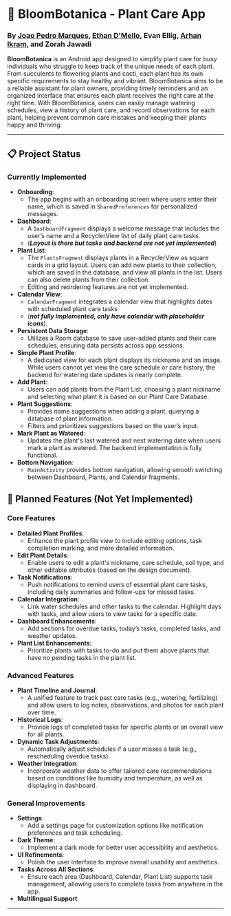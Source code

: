 # 🌱 **BloomBotanica - Plant Care App**

### By [Joao Pedro Marques](https://github.com/jp-marques), [Ethan D'Mello](https://github.com/ethan-dmello), Evan Ellig, [Arhan Ikram](https://github.com/arhanikram), and Zorah Jawadi


**BloomBotanica** is an Android app designed to simplify plant care for busy individuals who struggle to keep track of the unique needs of each plant. From succulents to flowering plants and cacti, each plant has its own specific requirements to stay healthy and vibrant. BloomBotanica aims to be a reliable assistant for plant owners, providing timely reminders and an organized interface that ensures each plant receives the right care at the right time. With BloomBotanica, users can easily manage watering schedules, view a history of plant care, and record observations for each plant, helping prevent common care mistakes and keeping their plants happy and thriving.

---

## 📋 **Project Status**

### Currently Implemented

- **Onboarding**:
  - The app begins with an onboarding screen where users enter their name, which is saved in `SharedPreferences` for personalized messages.
- **Dashboard**:
  - A `DashboardFragment` displays a welcome message that includes the user’s name and a RecyclerView list of daily plant care tasks.
  - (__*Layout is there but tasks and backend are not yet implemented*__)
- **Plant List**:
  - The `PlantsFragment` displays plants in a RecyclerView as square cards in a grid layout. Users can add new plants to their collection, which are saved in the database, and view all plants in the list. Users can also delete plants from their collection.
  - Editing and reordering features are not yet implemented.
- **Calendar View**:
  - `CalendarFragment` integrates a calendar view that highlights dates with scheduled plant care tasks
  - (__*not fully implemented, only have calendar with placeholder icons*__).
- **Persistent Data Storage**:
  - Utilizes a Room database to save user-added plants and their care schedules, ensuring data persists across app sessions.
- **Simple Plant Profile**:
  - A dedicated view for each plant displays its nickname and an image. While users cannot yet view the care schedule or care history, the backend for watering date updates is nearly complete.
- **Add Plant**:
  - Users can add plants from the Plant List, choosing a plant nickname and selecting what plant it is based on our Plant Care Database.
- **Plant Suggestions**:
  - Provides name suggestions when adding a plant, querying a database of plant information.
  - Filters and prioritizes suggestions based on the user’s input.
- **Mark Plant as Watered**:
  - Updates the plant's last watered and next watering date when users mark a plant as watered. The backend implementation is fully functional.
- **Bottom Navigation**:
  - `MainActivity` provides bottom navigation, allowing smooth switching between Dashboard, Plants, and Calendar fragments.

## 🚀 **Planned Features (Not Yet Implemented)**

### **Core Features**
- **Detailed Plant Profiles**:
  - Enhance the plant profile view to include editing options, task completion marking, and more detailed information.
- **Edit Plant Details**:
  - Enable users to edit a plant's nickname, care schedule, soil type, and other editable attributes (based on the design document).
- **Task Notifications**:
  - Push notifications to remind users of essential plant care tasks, including daily summaries and follow-ups for missed tasks.
- **Calendar Integration**:
  - Link water schedules and other tasks to the calendar. Highlight days with tasks, and allow users to view tasks for a specific date.
- **Dashboard Enhancements**:
  - Add sections for overdue tasks, today’s tasks, completed tasks, and weather updates.
- **Plant List Enhancements**:
  - Prioritize plants with tasks to-do and put them above plants that have no pending tasks in the plant list.

### **Advanced Features**
- **Plant Timeline and Journal**:
  - A unified feature to track past care tasks (e.g., watering, fertilizing) and allow users to log notes, observations, and photos for each plant over time.
- **Historical Logs**:
  - Provide logs of completed tasks for specific plants or an overall view for all plants.
- **Dynamic Task Adjustments**:
  - Automatically adjust schedules if a user misses a task (e.g., rescheduling overdue tasks).
- **Weather Integration**:
  - Incorporate weather data to offer tailored care recommendations based on conditions like humidity and temperature, as well as displaying in dashboard.

### **General Improvements**
- **Settings**:
  - Add a settings page for customization options like notification preferences and task scheduling.
- **Dark Theme**:
  - Implement a dark mode for better user accessibility and aesthetics.
- **UI Refinements**:
  - Polish the user interface to improve overall usability and aesthetics.
- **Tasks Across All Sections**:
  - Ensure each area (Dashboard, Calendar, Plant List) supports task management, allowing users to complete tasks from anywhere in the app.
- **Multilingual Support**

---
